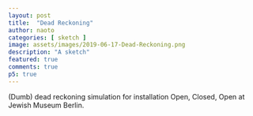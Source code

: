 ```yaml
---
layout: post
title:  "Dead Reckoning"
author: naoto
categories: [ sketch ]
image: assets/images/2019-06-17-Dead-Reckoning.png
description: "A sketch"
featured: true
comments: true
p5: true
---
```


<div id = "p5sketch">
  <!-- p5 instance will be created here -->
</div>

(Dumb) dead reckoning simulation for installation Open, Closed, Open at Jewish Museum Berlin.

<script>
//.parent("p5sketch")
function setup() {
  createCanvas(400, 400).parent("p5sketch");
}

let x = 100;
let y = 350;
let rot = 0;
let count = 1;
let stucking = 0;

function draw() {
  background(220);
  let cycle = 240;
  for (let i = 0; i < 100; i++) {
    let dx = 0;
    let dy = -1 + random(0.05);

    if (count % cycle > cycle-40) {
      dy = -dy;
    }

    x += Math.cos(rot) * dx - Math.sin(rot) * dy;
    y += Math.sin(rot) * dx + Math.cos(rot) * dy;

    if (count % cycle == 0) {
      rot -= Math.PI * randomGaussian(1,0.5) - random(-0, 0.1);
    }
    count++;
    
    let d = 5;
    let stuck = false;
    if(x < 0) {stuck = true; x=d;rot = lerp(rot,Math.PI / 2,0.99995);}
    if(x > width) {stuck = true; x=width-d;rot = lerp(rot,Math.PI * 0.75,0.99995);}
    if(y < 0) {stuck = true; y=d;rot = lerp(rot,0,0.99995);}
    if(y > height) {stuck = true; y=height-d;rot = lerp(rot,Math.PI,0.99995);}
    if(stuck) stucking++;
  }
  // ellipse(100, 200, 10, 10);
  if(frameCount % 30 == 0) {
    console.log(count, stucking, stucking / count);
  }
  translate(x, y);
  rotate(rot);
  let d = 10;
  beginShape();
  vertex(0, -d);
  vertex(-d, d);
  vertex(d, d);
  endShape(CLOSE);
}
</script>